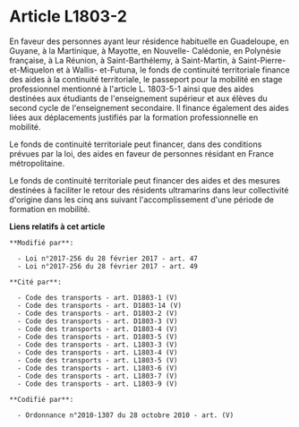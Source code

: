 # Article L1803-2

En faveur des personnes ayant leur résidence habituelle en Guadeloupe, en Guyane, à la Martinique, à Mayotte, en Nouvelle-
Calédonie, en Polynésie française, à La Réunion, à Saint-Barthélemy, à Saint-Martin, à Saint-Pierre-et-Miquelon et à Wallis-
et-Futuna, le fonds de continuité territoriale finance des aides à la continuité territoriale, le passeport pour la mobilité
en stage professionnel mentionné à l'article L. 1803-5-1  ainsi que des aides destinées aux étudiants de l'enseignement
supérieur et aux élèves du second cycle de l'enseignement secondaire. Il finance également des aides liées aux déplacements
justifiés par la formation professionnelle en mobilité.

Le fonds de continuité territoriale peut financer, dans des conditions prévues par la loi, des aides en faveur de personnes
résidant en France métropolitaine.

Le fonds de continuité territoriale peut financer des aides et des mesures destinées à faciliter le retour des résidents
ultramarins dans leur collectivité d'origine dans les cinq ans suivant l'accomplissement d'une période de formation en
mobilité.

**Liens relatifs à cet article**

	**Modifié par**:

	  - Loi n°2017-256 du 28 février 2017 - art. 47
	  - Loi n°2017-256 du 28 février 2017 - art. 49

	**Cité par**:

	  - Code des transports - art. D1803-1 (V)
	  - Code des transports - art. D1803-14 (V)
	  - Code des transports - art. D1803-2 (V)
	  - Code des transports - art. D1803-3 (V)
	  - Code des transports - art. D1803-4 (V)
	  - Code des transports - art. D1803-5 (V)
	  - Code des transports - art. L1803-3 (V)
	  - Code des transports - art. L1803-4 (V)
	  - Code des transports - art. L1803-5 (V)
	  - Code des transports - art. L1803-6 (V)
	  - Code des transports - art. L1803-7 (V)
	  - Code des transports - art. L1803-9 (V)

	**Codifié par**:

	  - Ordonnance n°2010-1307 du 28 octobre 2010 - art. (V)

